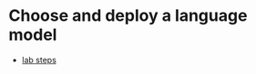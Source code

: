 # Choose and deploy a language model
- [lab steps](https://microsoftlearning.github.io/mslearn-ai-studio/Instructions/02-Explore-model-catalog.html)
